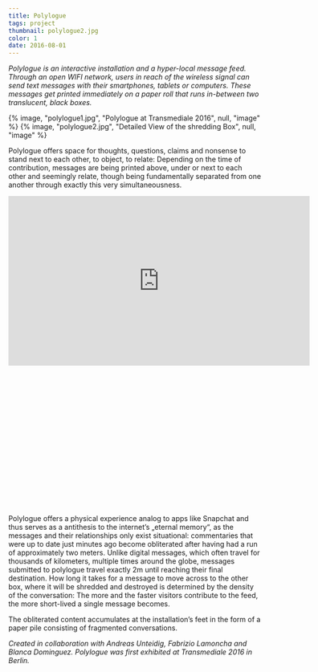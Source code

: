 ```yaml
---
title: Polylogue
tags: project
thumbnail: polylogue2.jpg
color: 1
date: 2016-08-01
---
```


*Polylogue is an interactive installation and a hyper-local message feed. Through an open WIFI network, users in reach of the wireless signal can send text messages with their smartphones, tablets or computers. These messages get printed immediately on a paper roll that runs in-between two translucent, black boxes.*

<span class="more"></span>

{% image, "polylogue1.jpg", "Polylogue at Transmediale 2016", null, "image" %}
{% image, "polylogue2.jpg", "Detailed View of the shredding Box", null, "image" %}

Polylogue offers space for thoughts, questions, claims and nonsense to stand next to each other, to object, to relate: Depending on the time of contribution, messages are being printed above, under or next to each other and seemingly relate, though being fundamentally separated from one another through exactly this very simultaneousness.

<div class="iframe-with-asp" style="padding-bottom: 56%;">
  <iframe src="https://player.vimeo.com/video/158835693" width="600" height="338" frameborder="0" webkitallowfullscreen="" mozallowfullscreen="" allowfullscreen=""></iframe>
</div>

Polylogue offers a physical experience analog to apps like Snapchat and thus serves as a antithesis to the internet’s „eternal memory“, as the messages and their relationships only exist situational: commentaries that were up to date just minutes ago become obliterated after having had a run of approximately two meters. Unlike digital messages, which often travel for thousands of kilometers, multiple times around the globe, messages submitted to polylogue travel exactly 2m until reaching their final destination. How long it takes for a message to move across to the other box, where it will be shredded and destroyed is determined by the density of the conversation: The more and the faster visitors contribute to the feed, the more short-lived a single message becomes.

The obliterated content accumulates at the installation’s feet in the form of a paper pile consisting of fragmented conversations.

*Created in collaboration with Andreas Unteidig, Fabrizio Lamoncha and Blanca Dominguez.
Polylogue was first exhibited at Transmediale 2016 in Berlin.*
